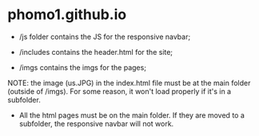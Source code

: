 # phomo1.github.io

* /js folder contains the JS for the responsive navbar;

* /includes contains the header.html for the site;

* /imgs contains the imgs for the pages;

NOTE: the image (us.JPG) in the index.html file must be at the main folder (outside of /imgs). For some reason, it won't load properly if it's in a subfolder.

* All the html pages must be on the main folder. If they are moved to a subfolder, the responsive navbar will not work.
